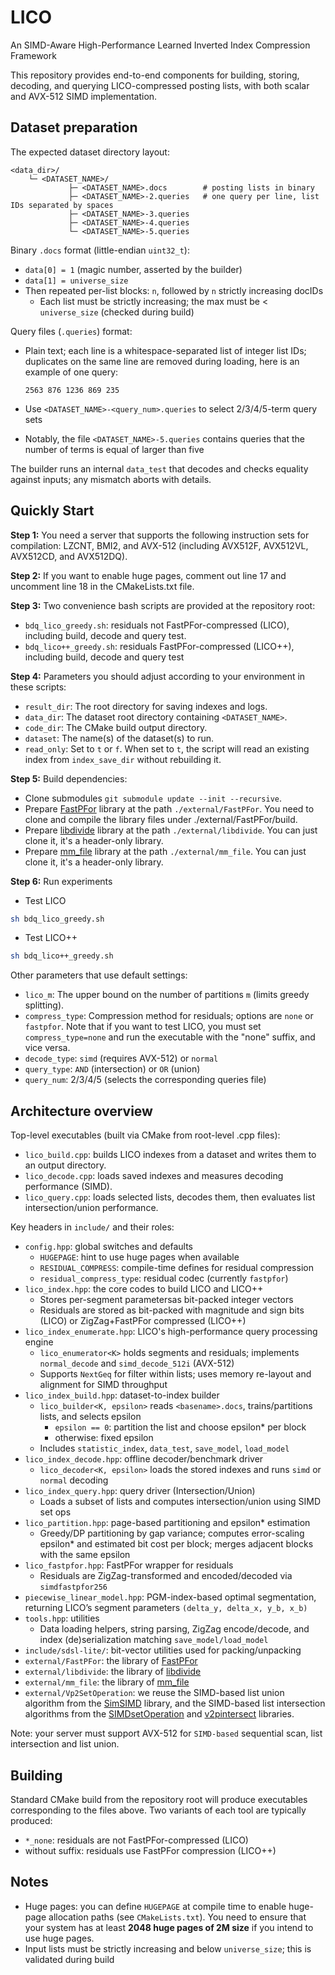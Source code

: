 # LICO
An SIMD-Aware High-Performance Learned Inverted Index
Compression Framework

This repository provides end-to-end components for building, storing, decoding, and querying LICO-compressed posting lists, with both scalar and AVX-512 SIMD implementation.

## Dataset preparation
The expected dataset directory layout:
```
<data_dir>/
	└─ <DATASET_NAME>/
			 ├─ <DATASET_NAME>.docs        # posting lists in binary
			 ├─ <DATASET_NAME>-2.queries   # one query per line, list IDs separated by spaces
			 ├─ <DATASET_NAME>-3.queries
			 ├─ <DATASET_NAME>-4.queries
			 └─ <DATASET_NAME>-5.queries
```

Binary `.docs` format (little-endian `uint32_t`):
- `data[0] = 1` (magic number, asserted by the builder)
- `data[1] = universe_size`
- Then repeated per-list blocks: `n`, followed by `n` strictly increasing docIDs
	- Each list must be strictly increasing; the max must be < `universe_size` (checked during build)

Query files (`.queries`) format:
- Plain text; each line is a whitespace-separated list of integer list IDs; duplicates on the same line are removed during loading, here is an example of one query:
    
    `2563 876 1236 869 235`
- Use `<DATASET_NAME>-<query_num>.queries` to select 2/3/4/5-term query sets

- Notably, the file `<DATASET_NAME>-5.queries` contains queries that the number of terms is equal of larger than five

The builder runs an internal `data_test` that decodes and checks equality against inputs; any mismatch aborts with details.

## Quickly Start
**Step 1:** You need a server that supports the following instruction sets for compilation: LZCNT, BMI2, and AVX-512 (including AVX512F, AVX512VL, AVX512CD, and AVX512DQ).

**Step 2:** If you want to enable huge pages, comment out line 17 and uncomment line 18 in the CMakeLists.txt file.

**Step 3:** Two convenience bash scripts are provided at the repository root:
- `bdq_lico_greedy.sh`: residuals not FastPFor-compressed (LICO), including build, decode and query test.
- `bdq_lico++_greedy.sh`: residuals FastPFor-compressed (LICO++), including build, decode and query test

**Step 4:** Parameters you should adjust according to your environment in these scripts:
- `result_dir`: The root directory for saving indexes and logs.
- `data_dir`: The dataset root directory containing `<DATASET_NAME>`.
- `code_dir`: The CMake build output directory.
- `dataset`: The name(s) of the dataset(s) to run.
- `read_only`: Set to `t` or `f`. When set to `t`, the script will read an existing index from `index_save_dir` without rebuilding it.

**Step 5:** Build dependencies:
- Clone submodules `git submodule update --init --recursive`.
- Prepare [FastPFor](https://github.com/fast-pack/FastPFOR) library at the path `./external/FastPFor`. You need to clone and compile the library files under ./external/FastPFor/build.
- Prepare [libdivide](https://github.com/ridiculousfish/libdivide) library at the path `./external/libdivide`. You can just clone it, it's a header-only library.
- Prepare [mm_file](https://github.com/jermp/mm_file) library at the path `./external/mm_file`. You can just clone it, it's a header-only library.

**Step 6:** Run experiments
- Test LICO
```bash
sh bdq_lico_greedy.sh
```
- Test LICO++
```bash
sh bdq_lico++_greedy.sh
```


Other parameters that use default settings:
- `lico_m`: The upper bound on the number of partitions `m` (limits greedy splitting).
- `compress_type`: Compression method for residuals; options are `none` or `fastpfor`. Note that if you want to test LICO, you must set `compress_type=none` and run the executable with the "none" suffix, and vice versa.
- `decode_type`: `simd` (requires AVX-512) or `normal`
- `query_type`: `AND` (intersection) or `OR` (union)
- `query_num`: 2/3/4/5 (selects the corresponding queries file)


## Architecture overview

Top-level executables (built via CMake from root-level .cpp files):
- `lico_build.cpp`: builds LICO indexes from a dataset and writes them to an output directory.
- `lico_decode.cpp`: loads saved indexes and measures decoding performance (SIMD).
- `lico_query.cpp`: loads selected lists, decodes them, then evaluates list intersection/union performance.

Key headers in `include/` and their roles:
- `config.hpp`: global switches and defaults
    - `HUGEPAGE`: hint to use huge pages when available
	- `RESIDUAL_COMPRESS`: compile-time defines for residual compression
	- `residual_compress_type`: residual codec (currently `fastpfor`)
- `lico_index.hpp`: the core codes to build LICO and LICO++
	- Stores per-segment parametersas bit-packed integer vectors
	- Residuals are stored as bit-packed with magnitude and sign bits (LICO) or ZigZag+FastPFor compressed (LICO++)
- `lico_index_enumerate.hpp`: LICO's high-performance query processing engine
	- `lico_enumerator<K>` holds segments and residuals; implements `normal_decode` and `simd_decode_512i` (AVX-512)
	- Supports `NextGeq` for filter within lists; uses memory re-layout and alignment for SIMD throughput
- `lico_index_build.hpp`: dataset-to-index builder
	- `lico_builder<K, epsilon>` reads `<basename>.docs`, trains/partitions lists, and selects epsilon
		- `epsilon == 0`: partition the list and choose epsilon* per block
		- otherwise: fixed epsilon
	- Includes `statistic_index`, `data_test`, `save_model`, `load_model`
- `lico_index_decode.hpp`: offline decoder/benchmark driver
	- `lico_decoder<K, epsilon>` loads the stored indexes and runs `simd` or `normal` decoding
- `lico_index_query.hpp`: query driver (Intersection/Union)
	- Loads a subset of lists and computes intersection/union using SIMD set ops
- `lico_partition.hpp`: page-based partitioning and epsilon* estimation
	- Greedy/DP partitioning by gap variance; computes error-scaling epsilon* and estimated bit cost per block; merges adjacent blocks with the same epsilon
- `lico_fastpfor.hpp`: FastPFor wrapper for residuals
	- Residuals are ZigZag-transformed and encoded/decoded via `simdfastpfor256`
- `piecewise_linear_model.hpp`: PGM-index-based optimal segmentation, returning LICO’s segment parameters `(delta_y, delta_x, y_b, x_b)`
- `tools.hpp`: utilities
	- Data loading helpers, string parsing, ZigZag encode/decode, and index (de)serialization matching `save_model/load_model`
- `include/sdsl-lite/`: bit-vector utilities used for packing/unpacking
- `external/FastPFor`: the library of [FastPFor](https://github.com/fast-pack/FastPFOR)
- `external/libdivide`: the library of [libdivide](https://github.com/ridiculousfish/libdivide)
- `external/mm_file`: the library of [mm_file](https://github.com/jermp/mm_file)
- `external/Vp2SetOperation`: we reuse the SIMD-based list union algorithm from the [SimSIMD](https://github.com/ashvardanian/simsimd) library, and the SIMD-based list intersection algorithms from the [SIMDsetOperation](https://github.com/tetzank/SIMDSetOperations) and [v2pintersect](https://github.com/mozonaut/vp2intersect) libraries.

Note: your server must support AVX-512 for `SIMD-based` sequential scan, list intersection and list union.

## Building

Standard CMake build from the repository root will produce executables corresponding to the files above. Two variants of each tool are typically produced:
- `*_none`: residuals are not FastPFor-compressed (LICO)
- without suffix: residuals use FastPFor compression (LICO++)


## Notes
- Huge pages: you can define `HUGEPAGE` at compile time to enable huge-page allocation paths (see `CMakeLists.txt`).  You need to ensure that your system has at least **2048 huge pages of 2M size** if you intend to use huge pages.
- Input lists must be strictly increasing and below `universe_size`; this is validated during build
